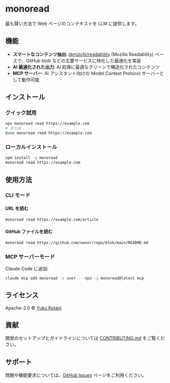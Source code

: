 # monoread

最も賢い方法で Web ページのコンテキストを LLM に提供します。

## 機能

- **スマートなコンテンツ抽出**: [@mizchi/readability](https://github.com/mizchi/readability) (Mozilla Readability) ベースで、GitHub blob などの主要サービスに特化した最適化を実装
- **AI 最適化された出力**: AI 処理に最適なクリーンで構造化されたコンテンツ
- **MCP サーバー**: AI アシスタント向けの Model Context Protocol サーバーとして動作可能

## インストール

### クイック試用

```bash
npx monoread read https://example.com
# または
bunx monoread read https://example.com
```

### ローカルインストール

```bash
npm install -g monoread
monoread read https://example.com
```

## 使用方法

### CLI モード

#### URL を読む

```bash
monoread read https://example.com/article
```

#### GitHub ファイルを読む

```bash
monoread read https://github.com/owner/repo/blob/main/README.md
```

### MCP サーバーモード

Claude Code に追加:

```bash
claude mcp add monoread -s user -- npx -y monoread@latest mcp
```

## ライセンス

Apache-2.0 © [Yuku Kotani](mailto:yukukotani@gmail.com)

## 貢献

開発のセットアップとガイドラインについては [CONTRIBUTING.md](CONTRIBUTING.md) をご覧ください。

## サポート

問題や機能要求については、[GitHub Issues](https://github.com/yukukotani/monoread/issues) ページをご利用ください。
